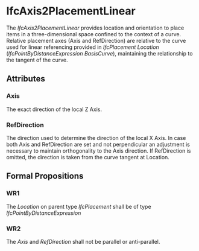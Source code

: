 # IfcAxis2PlacementLinear

The _IfcAxis2PlacementLinear_ provides location and orientation to place items in a three-dimensional space confined to the context of a curve. Relative placement axes (Axis and RefDirection) are relative to the curve used for linear referencing provided in _IfcPlacement_ _Location_ (_IfcPointByDistanceExpression_ _BasisCurve_), maintaining the relationship to the tangent of the curve.<!-- end of definition -->

## Attributes

### Axis
The exact direction of the local Z Axis.

### RefDirection
The direction used to determine the direction of the local X Axis. In case both Axis and RefDirection are set and not perpendicular an adjustment is necessary to maintain orthogonality to the Axis direction. If RefDirection is omitted, the direction is taken from the curve tangent at Location.

## Formal Propositions

### WR1
The _Location_ on parent type _IfcPlacement_ shall be of type _IfcPointByDistanceExpression_

### WR2
The _Axis_ and _RefDirection_ shall not be parallel or anti-parallel.
